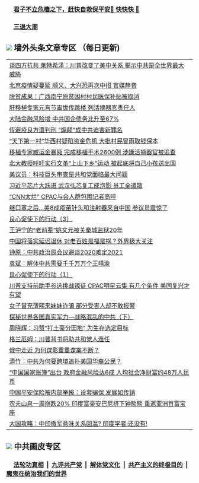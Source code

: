 
 ### &nbsp;&nbsp;&nbsp;&nbsp; [君子不立危樯之下，赶快自救保平安🍎 快快快 📩](https://github.com/pwgy/td/blob/master/README.md)

 ### &nbsp;&nbsp;&nbsp;&nbsp; [三退大潮](https://xcvkmzvnt.azureedge.net/?key=elmfdthqungpiwus&pin=85674129&ag=ogQuit&from=PW2) 

## <img src="https://img.icons8.com/cute-clipart/2x/circled-right.png"> 墙外头条文章专区 （每日更新)

<Table>
<tr><td colspan="2" align="left"><a href="https://wlnfxbho.xhuyd.press/?name=c1327152&key=encdeuyadochlaxz&from=pw2">谈四方抗共 莱特希泽：川普改变了美中关系 揭示中共是全世界最大威胁</a></td></tr>
<tr><td colspan="2" align="left"><a href="https://wlnfxbho.xhuyd.press/?name=c1327145&key=encdeuyadochlaxz&from=pw2">北京疫情疑蔓延 顺义、大兴恐再次中招 官媒静音</a></td></tr>
<tr><td colspan="2" align="left"><a href="https://wlnfxbho.xhuyd.press/?name=c1327146&key=encdeuyadochlaxz&from=pw2">脱贫成果：广西南宁原贫困村村民医保补贴被取消</a></td></tr>
<tr><td colspan="2" align="left"><a href="https://wlnfxbho.xhuyd.press/?name=c1327081&key=encdeuyadochlaxz&from=pw2">肝移植专家元宵节离世传跳楼 列活摘器官责任人</a></td></tr>
<tr><td colspan="2" align="left"><a href="https://wlnfxbho.xhuyd.press/?name=c1327151&key=encdeuyadochlaxz&from=pw2">大陆金融风险增 中共国企债务比升至67%</a></td></tr>
<tr><td colspan="2" align="left"><a href="https://wlnfxbho.xhuyd.press/?name=c1327109&key=encdeuyadochlaxz&from=pw2">传避疫良方遭判刑 “煽颠”成中共迫害新罪名</a></td></tr>
<tr><td colspan="2" align="left"><a href="https://wlnfxbho.xhuyd.press/?name=c1327066&key=encdeuyadochlaxz&from=pw2">“天下第一村”华西村疑陷资金危机 大批村民冒雨取钱保本</a></td></tr>
<tr><td colspan="2" align="left"><a href="https://wlnfxbho.xhuyd.press/?name=c1327141&key=encdeuyadochlaxz&from=pw2">移植专家臧运金暴毙  完成移植手术2600例  涉嫌活摘器官被追查</a></td></tr>
<tr><td colspan="2" align="left"><a href="https://wlnfxbho.xhuyd.press/?name=c1327089&key=encdeuyadochlaxz&from=pw2">北大教授呼吁实行文革“上山下乡”运动 被起底将自己小孩送出国</a></td></tr>
<tr><td colspan="2" align="left"><a href="https://wlnfxbho.xhuyd.press/?name=c1327153&key=encdeuyadochlaxz&from=pw2">美议员：科技巨头审查是共和党面临最大问题</a></td></tr>
<tr><td colspan="2" align="left"><a href="https://wlnfxbho.xhuyd.press/?name=c1327115&key=encdeuyadochlaxz&from=pw2">习近平芯片大跃进 武汉弘芯复工成泡影 员工全遣散</a></td></tr>
<tr><td colspan="2" align="left"><a href="https://wlnfxbho.xhuyd.press/?name=c1327149&key=encdeuyadochlaxz&from=pw2">“CNN太烂” CPAC与会人群包围记者高呼</a></td></tr>
<tr><td colspan="2" align="left"><a href="https://wlnfxbho.xhuyd.press/?name=c1327118&key=encdeuyadochlaxz&from=pw2">继口罩之后…美8成疫苗针头和注射器来自中国 参议员震惊了</a></td></tr>
<tr><td colspan="2" align="left"><a href="https://wlnfxbho.xhuyd.press/?name=c1327111&key=encdeuyadochlaxz&from=pw2">良心促使下的行动（3）</a></td></tr>
<tr><td colspan="2" align="left"><a href="https://wlnfxbho.xhuyd.press/?name=c1327063&key=encdeuyadochlaxz&from=pw2">王沪宁的“老前辈”姚文元被关秦城监狱20年</a></td></tr>
<tr><td colspan="2" align="left"><a href="https://wlnfxbho.xhuyd.press/?name=c1327065&key=encdeuyadochlaxz&from=pw2">中国将落实延迟退休 对老百姓是福是祸？外界极大关注</a></td></tr>
<tr><td colspan="2" align="left"><a href="https://wlnfxbho.xhuyd.press/?name=c1327061&key=encdeuyadochlaxz&from=pw2">钟原：中共政治局会议避谈2020难定2021</a></td></tr>
<tr><td colspan="2" align="left"><a href="https://wlnfxbho.xhuyd.press/?name=c1327040&key=encdeuyadochlaxz&from=pw2">袁斌：解体中共需要千千万万个王靖渝</a></td></tr>
<tr><td colspan="2" align="left"><a href="https://wlnfxbho.xhuyd.press/?name=c1327113&key=encdeuyadochlaxz&from=pw2">良心促使下的行动（1）</a></td></tr>
<tr><td colspan="2" align="left"><a href="https://wlnfxbho.xhuyd.press/?name=c1327150&key=encdeuyadochlaxz&from=pw2">川普支持前助手参选挑战叛徒 CPAC明星云集 有几个条件 美国复兴才有望</a></td></tr>
<tr><td colspan="2" align="left"><a href="https://wlnfxbho.xhuyd.press/?name=c1327143&key=encdeuyadochlaxz&from=pw2">女子冒充薄熙来妹妹诈骗 部分受害人却不敢报警</a></td></tr>
<tr><td colspan="2" align="left"><a href="https://wlnfxbho.xhuyd.press/?name=c1327041&key=encdeuyadochlaxz&from=pw2">探秘世界各国真实军力—战略混乱的中共（下）</a></td></tr>
<tr><td colspan="2" align="left"><a href="https://wlnfxbho.xhuyd.press/?name=c1327062&key=encdeuyadochlaxz&from=pw2">周晓辉：习赞“打土豪分田地” 为生存选定目标</a></td></tr>
<tr><td colspan="2" align="left"><a href="https://wlnfxbho.xhuyd.press/?name=c1327147&key=encdeuyadochlaxz&from=pw2">格兰厄姆：川普背书将助共和党人连任</a></td></tr>
<tr><td colspan="2" align="left"><a href="https://wlnfxbho.xhuyd.press/?name=c1327086&key=encdeuyadochlaxz&from=pw2">俄中走近 为何谍影重重谍案不断？</a></td></tr>
<tr><td colspan="2" align="left"><a href="https://wlnfxbho.xhuyd.press/?name=c1327043&key=encdeuyadochlaxz&from=pw2">清竹：中共为何要跨境追扑美国华裔公民？</a></td></tr>
<tr><td colspan="2" align="left"><a href="https://wlnfxbho.xhuyd.press/?name=c1327084&key=encdeuyadochlaxz&from=pw2">“中国国家账簿”出台 政府金融风险达6成 人均社会净财富约48万人民币</a></td></tr>
<tr><td colspan="2" align="left"><a href="https://wlnfxbho.xhuyd.press/?name=c1327059&key=encdeuyadochlaxz&from=pw2">中国平安保险被内部举报：设套骗保 发展如传销</a></td></tr>
<tr><td colspan="2" align="left"><a href="https://wlnfxbho.xhuyd.press/?name=c1327090&key=encdeuyadochlaxz&from=pw2">农夫山泉一周崩跌20% 印度富豪安巴尼挤下钟睒睒 重返亚洲首富宝座</a></td></tr>
<tr><td colspan="2" align="left"><a href="https://wlnfxbho.xhuyd.press/?name=c1327044&key=encdeuyadochlaxz&from=pw2">大国攻略：中印撤军意味关系回温? 印度学者:还没有!</a></td></tr>

 </Table>
 
 ## <img src="https://img.icons8.com/cute-clipart/2x/circled-right.png"> 中共画皮专区
 ### &nbsp;&nbsp;&nbsp;&nbsp; [法轮功真相](https://github.com/begood0513/basic/blob/master/README.md) &nbsp;|&nbsp; [九评共产党](https://github.com/begood0513/9ping.md/blob/master/README.md) &nbsp;|&nbsp; [解体党文化](https://github.com/begood0513/jtdwh.md/blob/master/README.md)   &nbsp;|&nbsp; [共产主义的终极目的](https://github.com/begood0513/gczydzjmd.md/blob/master/README.md) &nbsp;|&nbsp; [魔鬼在统治我们的世界](https://github.com/begood0513/gczydzjmd.md/blob/master/README.md) 
